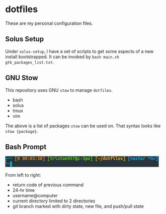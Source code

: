 # dotfiles

These are my personal configuration files.

## Solus Setup

Under `solus-setup`, I have a set of scripts to get some aspects of a new
install bootstrapped. It can be invoked by
`bash main.sh gtk_packages_list.txt`.

## GNU Stow

This repository uses GNU `stow` to manage `dotfiles`.

* bash
* solus
* tmux
* vim

The above is a list of packages `stow` can be used on. That syntax looks like
`stow {package}`.

## Bash Prompt

![Bash Prompt](prompt.png?raw=true "Title")

From left to right:

* return code of previous command
* 24-hr time
* username@computer
* current directory limited to 2 directories
* git branch marked with dirty state, new file, and push/pull state
